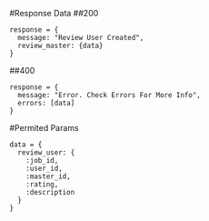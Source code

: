 #Response Data
##200
```
response = {
  message: "Review User Created",
  review_master: {data}
}
```

##400
```
response = {
  message: "Error. Check Errors For More Info",
  errors: [data]
}
```

#Permited Params
```
data = {
  review_user: {
    :job_id,
    :user_id,
    :master_id,
    :rating,
    :description
  }
}
```
